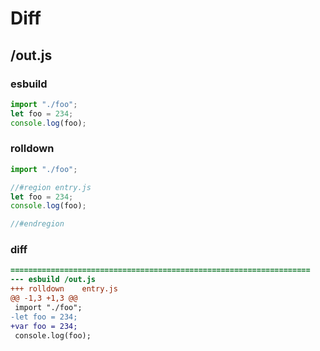 # Diff
## /out.js
### esbuild
```js
import "./foo";
let foo = 234;
console.log(foo);
```
### rolldown
```js
import "./foo";

//#region entry.js
let foo = 234;
console.log(foo);

//#endregion

```
### diff
```diff
===================================================================
--- esbuild	/out.js
+++ rolldown	entry.js
@@ -1,3 +1,3 @@
 import "./foo";
-let foo = 234;
+var foo = 234;
 console.log(foo);

```